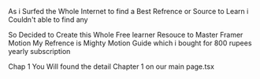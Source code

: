 As i Surfed the Whole Internet to find a Best Refrence or Source to Learn i Couldn't able to find any 

So Decided to Create this Whole Free learner Resouce to Master Framer Motion My Refrence is Mighty Motion Guide which i bought for 800 rupees yearly subscription

Chap 1 You Will found the detail Chapter 1 on our main page.tsx 